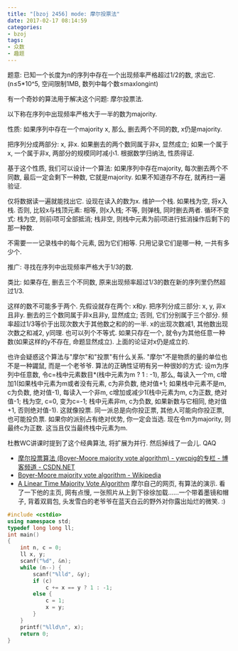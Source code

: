 ```yaml
---
title: "[bzoj 2456] mode: 摩尔投票法"
date: 2017-02-17 08:14:59
categories:
- bzoj
tags:
- 众数
- 趣题
---
```

题意: 已知一个长度为n的序列中存在一个出现频率严格超过1/2的数, 求出它. (n&le;5*10^5, 空间限制1MB, 数列中每个数&le;maxlongint)
<!--more-->
有一个奇妙的算法用于解决这个问题: 摩尔投票法.

以下称在序列中出现频率严格大于一半的数为majority.

性质: 如果序列中存在一个majority x, 那么, 删去两个不同的数, x仍是majority.

把序列分成两部分: x, 非x. 如果删去的两个数同属于非x, 显然成立; 如果一个属于x, 一个属于非x, 两部分的规模同时减小1. 根据数学归纳法, 性质得证.

基于这个性质, 我们可以设计一个算法: 如果序列中存在majority, 每次删去两个不同数, 最后一定会剩下一种数, 它就是majority. 如果不知道存不存在, 就再扫一遍验证.

仅将数据读一遍就能找出它. 设现在读入的数为x. 维护一个栈. 如果栈为空, 将x入栈. 否则, 比较x与栈顶元素: 相等, 则x入栈; 不等, 则弹栈, 同时删去两者. 循环不变式: 栈为空, 则前i项可全部抵消; 栈非空, 则栈中元素为前i项进行抵消操作后剩下的那一种数.

不需要一一记录栈中的每个元素, 因为它们相等. 只用记录它们是哪一种, 一共有多少个.

推广: 寻找在序列中出现频率严格大于1/3的数.

类比: 如果存在, 删去三个不同数, 原来出现频率超过1/3的数在新的序列里仍然超过1/3.

这样的数不可能多于两个. 先假设就存在两个: x和y. 把序列分成三部分: x, y, 非x且非y. 删去的三个数同属于非x且非y, 显然成立; 否则, 它们分别属于三个部分. 频率超过1/3等价于出现次数大于其他数之和的的一半. x的出现次数减1, 其他数出现次数之和减2, y同理. 也可以列个不等式. 如果只存在一个, 就令y为其他任意一种数(如果这样的y不存在, 命题显然成立). 上面的论证对x仍是成立的.

也许会疑惑这个算法与"摩尔"和"投票"有什么关系. "摩尔"不是物质的量的单位也不是一种鼹鼠, 而是一个老爷爷. 算法的正确性证明有另一种很妙的方式: 设m为序列中任意数, 令c=栈中元素数目*(栈中元素为m ? 1 : -1), 那么, 每读入一个m, c增加1(如果栈中元素为m或者没有元素, c为非负数, 绝对值+1; 如果栈中元素不是m, c为负数, 绝对值-1), 每读入一个非m, c增加或减少1(栈中元素为m, c为正数, 绝对值-1; 栈为空, c=0, 变为c=-1; 栈中元素非m, c为负数, 如果新数与它相同, 绝对值+1, 否则绝对值-1). 这就像投票. 同一派总是向你投正票, 其他人可能向你投正票, 也可能投负票. 如果你的派别占有绝对优势, 你一定会当选. 现在令m为majority, 则最终c为正数. 这当且仅当最终栈中元素为m.

杜教WC讲课时提到了这个经典算法, 将扩展为并行. 然后掉线了一会儿. QAQ

- [摩尔投票算法 (Boyer-Moore majority vote algorithm) - ywcpig的专栏 - 博客频道 - CSDN.NET](http://blog.csdn.net/ywcpig/article/details/52369837)
- [Boyer-Moore majority vote algorithm - Wikipedia](https://en.wikipedia.org/wiki/Boyer%E2%80%93Moore_majority_vote_algorithm)
- [A Linear Time Majority Vote Algorithm](http://www.cs.utexas.edu/~moore/best-ideas/mjrty/index.html) 摩尔自己的网页, 有算法的演示. 看了一下他的主页, 网有点慢, 一张照片从上到下徐徐加载......一个带着墨镜和帽子, 背着双肩包, 头发雪白的老爷爷在蓝天白云的野外对你露出灿烂的微笑. :)

```cpp
#include <cstdio>
using namespace std;
typedef long long ll;
int main()
{
	int n, c = 0;
	ll x, y;
	scanf("%d", &n);
	while (n--) {
		scanf("%lld", &y);
		if (c)
			c += x == y ? 1 : -1;
		else {
			c = 1;
			x = y;
		}
	}
	printf("%lld\n", x);
	return 0;
}
```